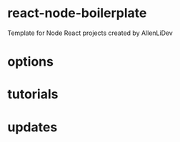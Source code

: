 # react-node-boilerplate
Template for Node React projects created by AllenLiDev

# options


# tutorials

# updates
